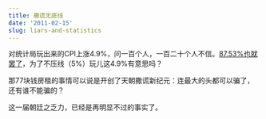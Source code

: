 ```yaml
---
title: 撒谎无底线
date: '2011-02-15'
slug: liars-and-statistics
---
```


对统计局玩出来的CPI上涨4.9%，问一百个人，一百二十个人不信。[87.53%也就罢了](https://github.com/downloads/yihui/yihui.github.com/master-thesis-Yihui-Xie.pdf)，为了不压线（5%）玩儿这4.9%有意思吗？

那77块钱房租的事情可以说是开创了天朝撒谎新纪元：连最大的头都可以骗了，还有谁不能骗的？

这一届朝廷之乏力，已经是再明显不过的事实了。
